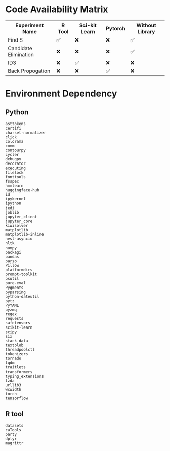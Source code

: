 # Code Availability Matrix

<table>
  <tr>
    <th>Experiment Name</th>
    <th>R Tool</th>
    <th>Sci-kit Learn</th>
    <th>Pytorch</th>
    <th>Without Library </th>
  </tr>
  <tr>
    <td>Find S</td>
    <td>✅</td>
    <td>❌</td>
    <td>❌</td>
    <td>✅</td>
  </tr>
    <tr>
    <td>Candidate Elimination</td>
    <td>❌</td>
    <td>❌</td>
    <td>❌</td>
    <td>✅</td>
  </tr>
  <tr>
    <td>ID3</td>
    <td>❌</td>
    <td>✅</td>
    <td>❌</td>
    <td>❌</td>
  </tr>
  <tr>
    <td>Back Propogation</td>
    <td>❌</td>
    <td>❌</td>
    <td>✅</td>
    <td>❌</td>
  </tr>
</table>

# Environment Dependency

## Python

    asttokens
    certifi
    charset-normalizer
    click
    colorama
    comm
    contourpy
    cycler
    debugpy
    decorator
    executing
    filelock
    fonttools
    fsspec
    hmmlearn
    huggingface-hub
    id
    ipykernel
    ipython
    jedi
    joblib
    jupyter_client
    jupyter_core
    kiwisolver
    matplotlib
    matplotlib-inline
    nest-asyncio
    nltk
    numpy
    packagi
    pandas
    parso
    Pillow
    platformdirs
    prompt-toolkit
    psutil
    pure-eval
    Pygments
    pyparsing
    python-dateutil
    pytz
    PyYAML
    pyzmq
    regex
    requests
    safetensors
    scikit-learn
    scipy
    six
    stack-data
    textblob
    threadpoolctl
    tokenizers
    tornado
    tqdm
    traitlets
    transformers
    typing_extensions
    tzda
    urllib3
    wcwidth
    torch
    tensorflow

## R tool

    datasets
    caTools
    party
    dplyr
    magrittr
